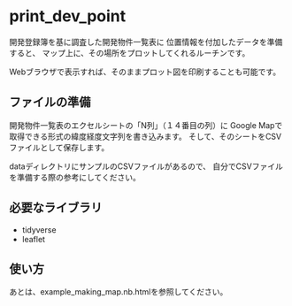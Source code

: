 # print_dev_point

開発登録簿を基に調査した開発物件一覧表に
位置情報を付加したデータを準備すると、
マップ上に、その場所をプロットしてくれるルーチンです。

Webブラウザで表示すれば、そのままプロット図を印刷することも可能です。

## ファイルの準備

開発物件一覧表のエクセルシートの「N列」（１４番目の列）に
Google Mapで取得できる形式の緯度経度文字列を書き込みます。
そして、そのシートをCSVファイルとして保存します。

dataディレクトリにサンプルのCSVファイルがあるので、
自分でCSVファイルを準備する際の参考にしてください。

## 必要なライブラリ

- tidyverse
- leaflet


## 使い方

あとは、example_making_map.nb.htmlを参照してください。
